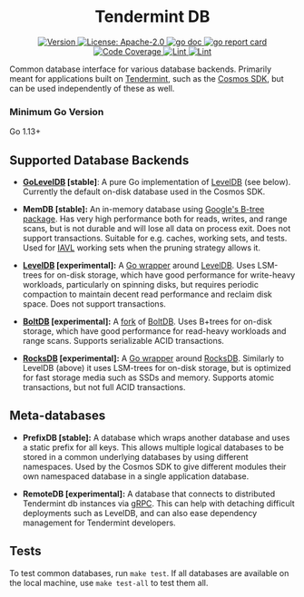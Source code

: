 
<div align="center">
  <h1> Tendermint DB </h1>
</div>

<div align="center">
  <a href="https://github.com/tendermint/tm-db/releases/latest">
    <img alt="Version" src="https://img.shields.io/github/tag/tendermint/tm-db.svg" />
  </a>
  <a href="https://github.com/tendermint/tm-db/blob/master/LICENSE">
    <img alt="License: Apache-2.0" src="https://img.shields.io/github/license/cosmos/cosmos-sdk.svg" />
  </a>
  <a href="https://pkg.go.dev/github.com/tendermint/tm-db?tab=doc">
    <img alt="go doc" src="https://godoc.org/github.com/tendermint/tm-db?status.svg" />
  </a>
  <a href="https://goreportcard.com/report/github.com/tendermint/tm-db">
    <img alt="go report card" src="https://goreportcard.com/badge/github.com/tendermint/tm-db" />
  </a>
  <a href="https://codecov.io/gh/tendermint/tm-db">
    <img alt="Code Coverage" src="https://codecov.io/gh/tendermint/tm-db/branch/master/graph/badge.svg" />
  </a>
  <a href="https://github.com/tendermint/tm-db/workflows/Lint/badge.svg?branch=master">
    <img alt="Lint" src="https://github.com/tendermint/tm-db/workflows/Lint/badge.svg?branch=master" />
  </a>
  <a href="https://github.com/tendermint/tm-db/workflows/Test/badge.svg?branch=master">
    <img alt="Lint" src="https://github.com/tendermint/tm-db/workflows/Test/badge.svg?branch=master" />
  </a>
</div>

Common database interface for various database backends. Primarily meant for applications built on [Tendermint](https://github.com/tendermint/tendermint), such as the [Cosmos SDK](https://github.com/cosmos/cosmos-sdk), but can be used independently of these as well.

### Minimum Go Version

Go 1.13+

## Supported Database Backends

- **[GoLevelDB](https://github.com/syndtr/goleveldb) [stable]**: A pure Go implementation of [LevelDB](https://github.com/google/leveldb) (see below). Currently the default on-disk database used in the Cosmos SDK.

- **MemDB [stable]:** An in-memory database using [Google's B-tree package](https://github.com/google/btree). Has very high performance both for reads, writes, and range scans, but is not durable and will lose all data on process exit. Does not support transactions. Suitable for e.g. caches, working sets, and tests. Used for [IAVL](https://github.com/tendermint/iavl) working sets when the pruning strategy allows it.

- **[LevelDB](https://github.com/google/leveldb) [experimental]:** A [Go wrapper](https://github.com/jmhodges/levigo) around [LevelDB](https://github.com/google/leveldb). Uses LSM-trees for on-disk storage, which have good performance for write-heavy workloads, particularly on spinning disks, but requires periodic compaction to maintain decent read performance and reclaim disk space. Does not support transactions.

- **[BoltDB](https://github.com/etcd-io/bbolt) [experimental]:** A [fork](https://github.com/etcd-io/bbolt) of [BoltDB](https://github.com/boltdb/bolt). Uses B+trees for on-disk storage, which have good performance for read-heavy workloads and range scans. Supports serializable ACID transactions.

- **[RocksDB](https://github.com/tecbot/gorocksdb) [experimental]:** A [Go wrapper](https://github.com/tecbot/gorocksdb) around [RocksDB](https://rocksdb.org). Similarly to LevelDB (above) it uses LSM-trees for on-disk storage, but is optimized for fast storage media such as SSDs and memory. Supports atomic transactions, but not full ACID transactions.

## Meta-databases

- **PrefixDB [stable]:** A database which wraps another database and uses a static prefix for all keys. This allows multiple logical databases to be stored in a common underlying databases by using different namespaces. Used by the Cosmos SDK to give different modules their own namespaced database in a single application database.

- **RemoteDB [experimental]:** A database that connects to distributed Tendermint db instances via [gRPC](https://grpc.io/). This can help with detaching difficult deployments such as LevelDB, and can also ease dependency management for Tendermint developers.

## Tests

To test common databases, run `make test`. If all databases are available on the local machine, use `make test-all` to test them all.
